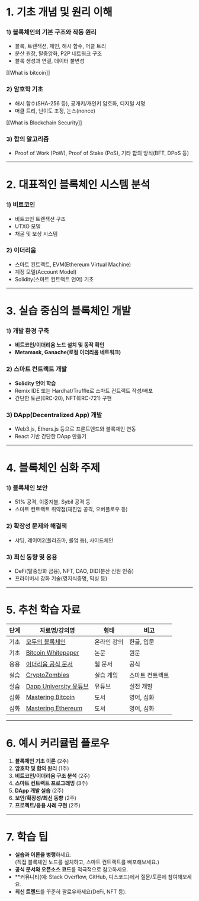 
# 1. **기초 개념 및 원리 이해**

### 1) 블록체인의 기본 구조와 작동 원리

- 블록, 트랜잭션, 체인, 해시 함수, 머클 트리
- 분산 원장, 탈중앙화, P2P 네트워크 구조
- 블록 생성과 연결, 데이터 불변성

[[What is bitcoin]]

### 2) 암호학 기초

- 해시 함수(SHA-256 등), 공개키/개인키 암호화, 디지털 서명
- 머클 트리, 난이도 조정, 논스(nonce)

[[What is Blockchain Security]]

### 3) 합의 알고리즘

- Proof of Work (PoW), Proof of Stake (PoS), 기타 합의 방식(BFT, DPoS 등)

---

# 2. **대표적인 블록체인 시스템 분석**

### 1) 비트코인

- 비트코인 트랜잭션 구조
- UTXO 모델
- 채굴 및 보상 시스템

### 2) 이더리움

- 스마트 컨트랙트, EVM(Ethereum Virtual Machine)
- 계정 모델(Account Model)
- Solidity(스마트 컨트랙트 언어) 기초

---

# 3. **실습 중심의 블록체인 개발**

### 1) 개발 환경 구축

- **비트코인/이더리움 노드 설치 및 동작 확인**
- **Metamask, Ganache(로컬 이더리움 네트워크)**

### 2) 스마트 컨트랙트 개발

- **Solidity 언어 학습**
- Remix IDE 또는 Hardhat/Truffle로 스마트 컨트랙트 작성/배포
- 간단한 토큰(ERC-20), NFT(ERC-721) 구현

### 3) DApp(Decentralized App) 개발

- Web3.js, Ethers.js 등으로 프론트엔드와 블록체인 연동
- React 기반 간단한 DApp 만들기

---

# 4. **블록체인 심화 주제**

### 1) 블록체인 보안

- 51% 공격, 이중지불, Sybil 공격 등
- 스마트 컨트랙트 취약점(재진입 공격, 오버플로우 등)

### 2) 확장성 문제와 해결책

- 샤딩, 레이어2(플라즈마, 롤업 등), 사이드체인

### 3) 최신 동향 및 응용

- DeFi(탈중앙화 금융), NFT, DAO, DID(분산 신원 인증)
- 프라이버시 강화 기술(영지식증명, 믹싱 등)

---

# 5. **추천 학습 자료**

|단계|자료명/강의명|형태|비고|
|---|---|---|---|
|기초|[모두의 블록체인](https://www.inflearn.com/course/%EB%AA%A8%EB%91%90%EC%9D%98-%EB%B8%94%EB%A1%9D%EC%B2%B4%EC%9D%B8)|온라인 강의|한글, 입문|
|기초|[Bitcoin Whitepaper](https://bitcoin.org/bitcoin.pdf)|논문|원문|
|응용|[이더리움 공식 문서](https://ethereum.org/ko/developers/docs/)|웹 문서|공식|
|실습|[CryptoZombies](https://cryptozombies.io/)|실습 게임|스마트 컨트랙트|
|실습|[Dapp University 유튜브](https://www.youtube.com/c/DappUniversity)|유튜브|실전 개발|
|심화|[Mastering Bitcoin](https://github.com/bitcoinbook/bitcoinbook)|도서|영어, 심화|
|심화|[Mastering Ethereum](https://github.com/ethereumbook/ethereumbook)|도서|영어, 심화|

---

# 6. **예시 커리큘럼 플로우**

1. **블록체인 기초 이론** (2주)
2. **암호학 및 합의 원리** (1주)
3. **비트코인/이더리움 구조 분석** (2주)
4. **스마트 컨트랙트 프로그래밍** (3주)
5. **DApp 개발 실습** (2주)
6. **보안/확장성/최신 동향** (2주)
7. **프로젝트/응용 사례 구현** (2주)

---

# 7. **학습 팁**

- **실습과 이론을 병행**하세요.  
    (직접 블록체인 노드를 설치하고, 스마트 컨트랙트를 배포해보세요.)
- **공식 문서와 오픈소스 코드**를 적극적으로 참고하세요.
- **커뮤니티(예: Stack Overflow, GitHub, 디스코드)에서 질문/토론에 참여해보세요.
- **최신 트렌드**를 꾸준히 팔로우하세요(DeFi, NFT 등).